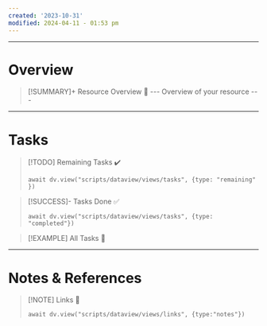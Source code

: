 ```yaml
---
created: '2023-10-31'
modified: 2024-04-11 - 01:53 pm
---
```


---

# Overview

> [!SUMMARY]+ Resource Overview 🙋
> --- Overview of your resource ---

---

# Tasks

> [!TODO] Remaining Tasks ✔️
> 
> ```dataviewjs
> await dv.view("scripts/dataview/views/tasks", {type: "remaining" })
> ```

> [!SUCCESS]- Tasks Done ✅
> 
> ```dataviewjs
> await dv.view("scripts/dataview/views/tasks", {type: "completed"})
> ```

> [!EXAMPLE] All Tasks 📝 <js-todo-callout></js-todo-callout>

---

# Notes & References

> [!NOTE] Links 🔗
> 
> ```dataviewjs
> await dv.view("scripts/dataview/views/links", {type:"notes"})
> ```
